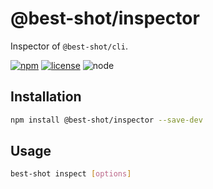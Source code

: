 # @best-shot/inspector

Inspector of `@best-shot/cli`.

[npm-url]: https://www.npmjs.com/package/@best-shot/inspector
[npm-badge]: https://img.shields.io/npm/v/@best-shot/inspector.svg?style=flat-square&logo=npm
[github-url]: https://github.com/Airkro/best-shot/tree/master/packages/inspector
[node-badge]: https://img.shields.io/node/v/@best-shot/inspector.svg?style=flat-square&colorB=green&logo=node.js
[license-badge]: https://img.shields.io/npm/l/@best-shot/inspector.svg?style=flat-square&colorB=blue&logo=github

[![npm][npm-badge]][npm-url]
[![license][license-badge]][github-url]
![node][node-badge]

## Installation

```bash
npm install @best-shot/inspector --save-dev
```

## Usage

```bash
best-shot inspect [options]
```
